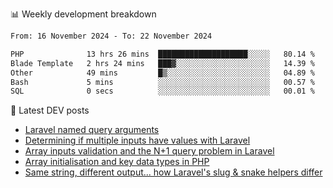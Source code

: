📊 Weekly development breakdown
<!--START_SECTION:waka-->

```txt
From: 16 November 2024 - To: 22 November 2024

PHP              13 hrs 26 mins  ████████████████████░░░░░   80.14 %
Blade Template   2 hrs 24 mins   ███▓░░░░░░░░░░░░░░░░░░░░░   14.39 %
Other            49 mins         █▒░░░░░░░░░░░░░░░░░░░░░░░   04.89 %
Bash             5 mins          ░░░░░░░░░░░░░░░░░░░░░░░░░   00.57 %
SQL              0 secs          ░░░░░░░░░░░░░░░░░░░░░░░░░   00.01 %
```

<!--END_SECTION:waka-->

📕 Latest DEV posts
<!-- BLOG-POST-LIST:START -->
- [Laravel named query arguments](https://dev.to/michaelvickersuk/laravel-named-query-arguments-28kd)
- [Determining if multiple inputs have values with Laravel](https://dev.to/michaelvickersuk/determining-if-multiple-inputs-have-values-with-laravel-km6)
- [Array inputs validation and the N+1 query problem in Laravel](https://dev.to/michaelvickersuk/array-inputs-validation-and-the-n1-query-problem-in-laravel-2agb)
- [Array initialisation and key data types in PHP](https://dev.to/michaelvickersuk/array-initialisation-and-key-data-types-in-php-1e5b)
- [Same string, different output... how Laravel&#39;s slug &amp; snake helpers differ](https://dev.to/michaelvickersuk/same-string-different-output-how-laravels-slug-snake-helpers-differ-1ccj)
<!-- BLOG-POST-LIST:END -->
